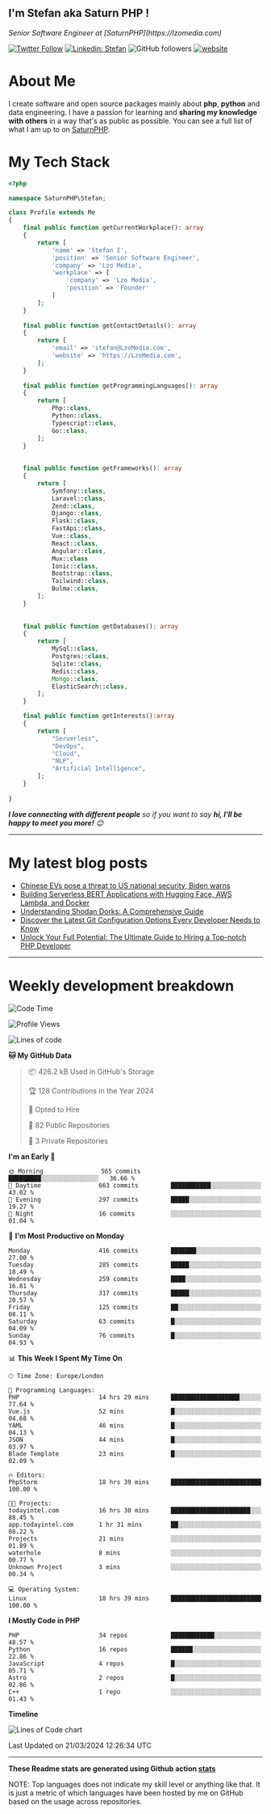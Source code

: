## I'm Stefan aka Saturn PHP !

<p>
    <em>Senior Software Engineer at  [SaturnPHP](https://lzomedia.com)
</em>

</p>

[![Twitter Follow](https://img.shields.io/twitter/follow/cornatul?label=Follow)](https://twitter.com/intent/follow?screen_name=cornatul)
[![Linkedin: Stefan](https://img.shields.io/badge/cornatul-blue?style=flat-square&logo=Linkedin&logoColor=white&link=https://www.linkedin.com/in/cornatul/)](https://www.linkedin.com/in/cornatul/)
![GitHub followers](https://img.shields.io/github/followers/cornatul?label=Follow&style=social)
[![website](https://img.shields.io/badge/Website-46a2f1.svg?&style=flat-square&logo=Google-Chrome&logoColor=white&link=https://cornatul.com/)](https://cornatul.com/)



# About Me
I create software and open source packages mainly about **php**, **python** and data engineering. 
I have a passion for learning and **sharing my knowledge with others** in a way that's as public as possible. 
You can see a full list of what I am up to on [SaturnPHP](https://lzomedia.com).


# My Tech Stack

```php
<?php

namespace SaturnPHP\Stefan;

class Profile extends Me
{
    final public function getCurrentWorkplace(): array
    {
        return [
            'name' => 'Stefan I',
            'position' => 'Senior Software Engineer',
            'company' => 'Lzo Media',
            'workplace' => [
                'company' => 'Lzo Media',
                'position' => 'Founder'         
            ]
        ];
    }
    
    final public function getContactDetails(): array
    {
        return [
            'email' => 'stefan@LzoMedia.com',
            'website' => 'https://LzoMedia.com',
        ];
    }
    
    final public function getProgrammingLanguages(): array
    {
        return [
            Php::class,
            Python::class,
            Typescript::class,
            Go::class,
        ];
    }
    
    
    final public function getFrameworks(): array
    {
        return [
            Symfony::class,
            Laravel::class,
            Zend::class,
            Django::class,
            Flask::class,
            FastApi::class,
            Vue::class,
            React::class,
            Angular::class,
            Mux::class
            Ionic::class,
            Bootstrap::class,
            Tailwind::class,
            Bulma::class,
        ];
    }
    
    
    final public function getDatabases(): array
    {
        return [
            MySql::class,
            Postgres::class,
            Sqlite::class,
            Redis::class,
            Mongo::class,
            ElasticSearch::class,
        ];
    }

    final public function getInterests():array
    {
        return [
            "Serverless",
            "DevOps",
            "Cloud",
            "NLP",
            "Artificial Intelligence",
        ];
    }
   
}
```
 <em><b>I love connecting with different people</b> so if you want to say <b>hi, I'll be happy to meet you more!</b> 😊</em>

---
# My latest blog posts
<!-- BLOG-POST-LIST:START -->
- [Chinese EVs pose a threat to US national security, Biden warns](https://blog.lzomedia.com/chinese-evs-pose-a-threat-to-us-national-security-biden-warns/)
- [Building Serverless BERT Applications with Hugging Face, AWS Lambda, and Docker](https://blog.lzomedia.com/building-serverless-bert-applications-with-hugging-face-aws-lambda-and-docker/)
- [Understanding Shodan Dorks: A Comprehensive Guide](https://blog.lzomedia.com/understanding-shodan-dorks-a-comprehensive-guide/)
- [Discover the Latest Git Configuration Options Every Developer Needs to Know](https://blog.lzomedia.com/discover-the-latest-git-configuration-options-every-developer-needs-to-know/)
- [Unlock Your Full Potential: The Ultimate Guide to Hiring a Top-notch PHP Developer](https://blog.lzomedia.com/unlock-your-full-potential-the-ultimate-guide-to-hiring-a-top-notch-php-developer/)
<!-- BLOG-POST-LIST:END -->

---
# Weekly development breakdown
<!--START_SECTION:waka-->
![Code Time](http://img.shields.io/badge/Code%20Time-494%20hrs%2044%20mins-blue)

![Profile Views](http://img.shields.io/badge/Profile%20Views-4-blue)

![Lines of code](https://img.shields.io/badge/From%20Hello%20World%20I%27ve%20Written-8.9%20million%20lines%20of%20code-blue)

**🐱 My GitHub Data** 

> 📦 426.2 kB Used in GitHub's Storage 
 > 
> 🏆 128 Contributions in the Year 2024
 > 
> 💼 Opted to Hire
 > 
> 📜 82 Public Repositories 
 > 
> 🔑 3 Private Repositories 
 > 
**I'm an Early 🐤** 

```text
🌞 Morning                565 commits         █████████░░░░░░░░░░░░░░░░   36.66 % 
🌆 Daytime                663 commits         ███████████░░░░░░░░░░░░░░   43.02 % 
🌃 Evening                297 commits         █████░░░░░░░░░░░░░░░░░░░░   19.27 % 
🌙 Night                  16 commits          ░░░░░░░░░░░░░░░░░░░░░░░░░   01.04 % 
```
📅 **I'm Most Productive on Monday** 

```text
Monday                   416 commits         ███████░░░░░░░░░░░░░░░░░░   27.00 % 
Tuesday                  285 commits         █████░░░░░░░░░░░░░░░░░░░░   18.49 % 
Wednesday                259 commits         ████░░░░░░░░░░░░░░░░░░░░░   16.81 % 
Thursday                 317 commits         █████░░░░░░░░░░░░░░░░░░░░   20.57 % 
Friday                   125 commits         ██░░░░░░░░░░░░░░░░░░░░░░░   08.11 % 
Saturday                 63 commits          █░░░░░░░░░░░░░░░░░░░░░░░░   04.09 % 
Sunday                   76 commits          █░░░░░░░░░░░░░░░░░░░░░░░░   04.93 % 
```


📊 **This Week I Spent My Time On** 

```text
🕑︎ Time Zone: Europe/London

💬 Programming Languages: 
PHP                      14 hrs 29 mins      ███████████████████░░░░░░   77.64 % 
Vue.js                   52 mins             █░░░░░░░░░░░░░░░░░░░░░░░░   04.68 % 
YAML                     46 mins             █░░░░░░░░░░░░░░░░░░░░░░░░   04.13 % 
JSON                     44 mins             █░░░░░░░░░░░░░░░░░░░░░░░░   03.97 % 
Blade Template           23 mins             █░░░░░░░░░░░░░░░░░░░░░░░░   02.09 % 

🔥 Editors: 
PhpStorm                 18 hrs 39 mins      █████████████████████████   100.00 % 

🐱‍💻 Projects: 
todayintel.com           16 hrs 30 mins      ██████████████████████░░░   88.45 % 
app.todayintel.com       1 hr 31 mins        ██░░░░░░░░░░░░░░░░░░░░░░░   08.22 % 
Projects                 21 mins             ░░░░░░░░░░░░░░░░░░░░░░░░░   01.89 % 
waterhole                8 mins              ░░░░░░░░░░░░░░░░░░░░░░░░░   00.77 % 
Unknown Project          3 mins              ░░░░░░░░░░░░░░░░░░░░░░░░░   00.34 % 

💻 Operating System: 
Linux                    18 hrs 39 mins      █████████████████████████   100.00 % 
```

**I Mostly Code in PHP** 

```text
PHP                      34 repos            ████████████░░░░░░░░░░░░░   48.57 % 
Python                   16 repos            ██████░░░░░░░░░░░░░░░░░░░   22.86 % 
JavaScript               4 repos             █░░░░░░░░░░░░░░░░░░░░░░░░   05.71 % 
Astro                    2 repos             █░░░░░░░░░░░░░░░░░░░░░░░░   02.86 % 
C++                      1 repo              ░░░░░░░░░░░░░░░░░░░░░░░░░   01.43 % 
```



**Timeline**

![Lines of Code chart](https://raw.githubusercontent.com/saturnphp/saturnphp/master/assets/bar_graph.png)


 Last Updated on 21/03/2024 12:26:34 UTC
<!--END_SECTION:waka-->


---


**These Readme stats are generated using Github action [stats](https://github.com/cornatul/stats)**

NOTE: Top languages does not indicate my skill level or anything like that. 
It is just a metric of which languages have been hosted by me on GitHub based on the usage across repositories. 
